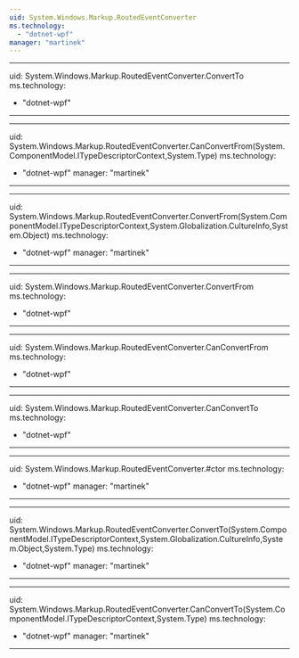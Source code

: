 ```yaml
---
uid: System.Windows.Markup.RoutedEventConverter
ms.technology: 
  - "dotnet-wpf"
manager: "martinek"
---
```


---
uid: System.Windows.Markup.RoutedEventConverter.ConvertTo
ms.technology: 
  - "dotnet-wpf"
---

---
uid: System.Windows.Markup.RoutedEventConverter.CanConvertFrom(System.ComponentModel.ITypeDescriptorContext,System.Type)
ms.technology: 
  - "dotnet-wpf"
manager: "martinek"
---

---
uid: System.Windows.Markup.RoutedEventConverter.ConvertFrom(System.ComponentModel.ITypeDescriptorContext,System.Globalization.CultureInfo,System.Object)
ms.technology: 
  - "dotnet-wpf"
manager: "martinek"
---

---
uid: System.Windows.Markup.RoutedEventConverter.ConvertFrom
ms.technology: 
  - "dotnet-wpf"
---

---
uid: System.Windows.Markup.RoutedEventConverter.CanConvertFrom
ms.technology: 
  - "dotnet-wpf"
---

---
uid: System.Windows.Markup.RoutedEventConverter.CanConvertTo
ms.technology: 
  - "dotnet-wpf"
---

---
uid: System.Windows.Markup.RoutedEventConverter.#ctor
ms.technology: 
  - "dotnet-wpf"
manager: "martinek"
---

---
uid: System.Windows.Markup.RoutedEventConverter.ConvertTo(System.ComponentModel.ITypeDescriptorContext,System.Globalization.CultureInfo,System.Object,System.Type)
ms.technology: 
  - "dotnet-wpf"
manager: "martinek"
---

---
uid: System.Windows.Markup.RoutedEventConverter.CanConvertTo(System.ComponentModel.ITypeDescriptorContext,System.Type)
ms.technology: 
  - "dotnet-wpf"
manager: "martinek"
---
